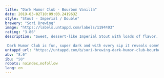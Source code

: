 ```yaml
---
title: "Dark Humor Club - Bourbon Vanilla"
date: 2019-03-02T10:09:03.241963Z
style: "Stout - Imperial / Double"
brewery: "Sori Brewing"
image: "https://labels.untappd.com/labels/1194403"
rating: "3.86"
description: "Sweet, dessert-like Imperial Stout with loads of flavor. Cacao nibs and espresso make this a liquid mocha cake. We added over a hundred Bourbon vanilla pods to make it a delicious treat.  Dark Humor Club is fun, super dark and with every sip it reveals something new. Enjoy as a dessert and pair with chocolate."
untappd_url: "https://untappd.com/b/sori-brewing-dark-humor-club-bourbon-vanilla/1194403"
abv: "8.0"
ibu: "50"
robots: noindex,nofollow
lang: en
---
```

